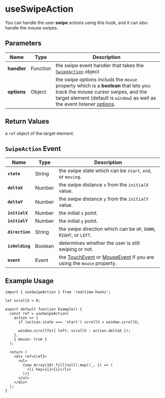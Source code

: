 # useSwipeAction

You can handle the user **swipe** actions using this hook, and it can also handle the mouse swipes.

## Parameters

| Name        | Type     | Description                                                                                                                                                                                                                                |
| ----------- | -------- | ------------------------------------------------------------------------------------------------------------------------------------------------------------------------------------------------------------------------------------------ |
| **handler** | Function | the swipe event handler that takes the [`SwipeAction`](#swipeaction-event) object                                                                                                                                                          |
| **options** | Object   | the swipe options includs the `mouse` property which is a **boolean** that lets you track the mouse cursor swipes, and the target element (default is `window`) as well as the event listener [options](./useEventListener.md#parameters). |

## Return Values

a `ref` object of the target element.

## `SwipeAction` Event

| Name            | Type    | Description                                                                                                                                                                                       |
| --------------- | ------- | ------------------------------------------------------------------------------------------------------------------------------------------------------------------------------------------------- |
| **`state`**     | String  | the swipe state which can be `start`, `end`, or `moving`.                                                                                                                                         |
| **`deltaX`**    | Number  | the swipe distance `x` from the `initialX` value.                                                                                                                                                 |
| **`deltaY`**    | Number  | the swipe distance `y` from the `initialY` value.                                                                                                                                                 |
| **`initialX`**  | Number  | the initial `x` point.                                                                                                                                                                            |
| **`initialY`**  | Number  | the initial `y` point.                                                                                                                                                                            |
| **`direction`** | String  | the swipe direction which can be `UP`, `DOWN`, `RIGHT`, or `LEFT`.                                                                                                                                |
| **`isHolding`** | Boolean | determines whether the user is still swiping or not.                                                                                                                                              |
| **`event`**     | Event   | the [TouchEvent](https://developer.mozilla.org/en-US/docs/Web/API/TouchEvent) or [MouseEvent](https://developer.mozilla.org/en-US/docs/Web/API/MouseEvent) if you are using the `mouse` property. |

## Example Usage

```tsx
import { useSwipeAction } from 'realtime-hooks';

let scrollX = 0;

export default function Example() {
  const ref = useSwipeAction(
    action => {
      if (action.state === 'start') scrollX = window.scrollX;

      window.scrollTo({ left: scrollX - action.deltaX });
    },
    { mouse: true }
  );

  return (
    <div ref={ref}>
      <ul>
        {new Array(10).fill(null).map((_, i) => (
          <li key={i}>{i}</li>
        ))}
      </ul>
    </div>
  );
}
```
